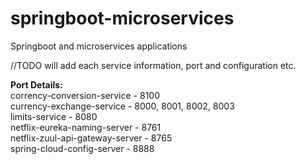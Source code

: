 # springboot-microservices
Springboot and microservices applications

//TODO will add each service information, port and configuration etc.

<b>Port Details:</b> <br/>
corrency-conversion-service     - 8100 <br/>
currency-exchange-service       - 8000, 8001, 8002, 8003<br/>
limits-service                  - 8080<br/>
netflix-eureka-naming-server    - 8761<br/>
netflix-zuul-api-gateway-server - 8765<br/>
spring-cloud-config-server      - 8888<br/>
